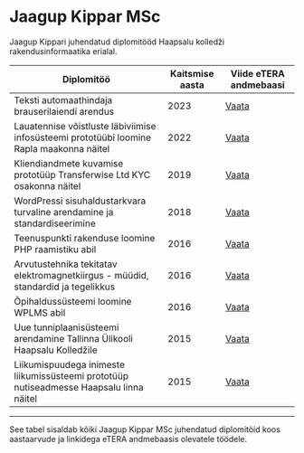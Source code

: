 # Jaagup Kippar MSc

Jaagup Kippari juhendatud diplomitööd Haapsalu kolledži rakendusinformaatika erialal.

| Diplomitöö                                                                               | Kaitsmise aasta | Viide eTERA andmebaasi                         |
| ---------------------------------------------------------------------------------------- | --------------- | ---------------------------------------------- |
| Teksti automaathindaja brauserilaiendi arendus                                           | 2023            | [Vaata](https://www.etera.ee/zoom/200379/view) |
| Lauatennise võistluste läbiviimise infosüsteemi prototüübi loomine Rapla maakonna näitel | 2022            | [Vaata](https://www.etera.ee/zoom/198673/view) |
| Kliendiandmete kuvamise prototüüp Transferwise Ltd KYC osakonna näitel                   | 2019            | [Vaata](https://www.etera.ee/zoom/61611/view)  |
| WordPressi sisuhaldustarkvara turvaline arendamine ja standardiseerimine                 | 2018            | [Vaata](https://www.etera.ee/zoom/48842/view)  |
| Teenuspunkti rakenduse loomine PHP raamistiku abil                                       | 2016            | [Vaata](https://www.etera.ee/zoom/32436/view)  |
| Arvutustehnika tekitatav elektromagnetkiirgus - müüdid, standardid ja tegelikkus         | 2016            | [Vaata](https://www.etera.ee/zoom/32435/view)  |
| Õpihaldussüsteemi loomine WPLMS abil                                                     | 2016            | [Vaata](https://www.etera.ee/zoom/32457/view)  |
| Uue tunniplaanisüsteemi arendamine Tallinna Ülikooli Haapsalu Kolledžile                 | 2015            | [Vaata](https://www.etera.ee/zoom/4375/view)   |
| Liikumispuudega inimeste liikumissüsteemi prototüüp nutiseadmesse Haapsalu linna näitel  | 2015            | [Vaata](https://www.etera.ee/zoom/4186/view)   |

---

See tabel sisaldab kõiki Jaagup Kippar MSc juhendatud diplomitöid koos aastaarvude ja linkidega eTERA andmebaasis olevatele töödele.

